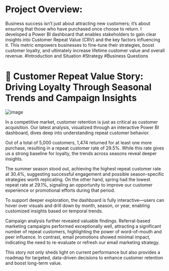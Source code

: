 # Project Overview: 
Business success isn’t just about attracting new customers; it’s about ensuring that those who have purchased once choose to return. I developed a Power BI dashboard that enables stakeholders to gain clear insights into Customer Repeat Value (CRV) and the key factors influencing it. This metric empowers businesses to fine-tune their strategies, boost customer loyalty, and ultimately increase lifetime customer value and overall revenue.
#Introduction and Situation
#Strategy
#Business Questions
# 📖 Customer Repeat Value Story: Driving Loyalty Through Seasonal Trends and Campaign Insights
![image](https://github.com/user-attachments/assets/93e146be-65f5-4d9b-8202-01d1d6fda2f5)

In a competitive market, customer retention is just as critical as customer acquisition. Our latest analysis, visualized through an interactive Power BI dashboard, dives deep into understanding repeat customer behavior.

Out of a total of 5,000 customers, 1,474 returned for at least one more purchase, resulting in a repeat customer rate of 29.5%. While this rate gives us a strong baseline for loyalty, the trends across seasons reveal deeper insights.

The summer season stood out, achieving the highest repeat customer rate at 30.4%, suggesting successful engagement and possible season-specific strategies worth replicating. On the other hand, spring had the lowest repeat rate at 29.1%, signaling an opportunity to improve our customer experience or promotional efforts during that period.

To support deeper exploration, the dashboard is fully interactive—users can hover over visuals and drill down by month, season, or year, enabling customized insights based on temporal trends.

Campaign analysis further revealed valuable findings. Referral-based marketing campaigns performed exceptionally well, attracting a significant number of repeat customers, highlighting the power of word-of-mouth and peer influence. In contrast, email promotions showed minimal impact, indicating the need to re-evaluate or refresh our email marketing strategy.

This story not only sheds light on current performance but also provides a roadmap for targeted, data-driven decisions to enhance customer retention and boost long-term value.
